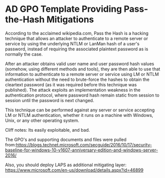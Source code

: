 # AD GPO Template Providing Pass-the-Hash Mitigations

According to the acclaimed wikipedia.com, Pass the Hash is a hacking technique that allows an attacker to authenticate to a remote server or service by using the underlying NTLM or LanMan hash of a user's password, instead of requiring the associated plaintext password as is normally the case.

After an attacker obtains valid user name and user password hash values (somehow, using different methods and tools), they are then able to use that information to authenticate to a remote server or service using LM or NTLM authentication without the need to brute-force the hashes to obtain the cleartext password (as it was required before this technique was published). The attack exploits an implementation weakness in the authentication protocol, where password hash remain static from session to session until the password is next changed.

This technique can be performed against any server or service accepting LM or NTLM authentication, whether it runs on a machine with Windows, Unix, or any other operating system.

Cliff notes:  Its easily exploitable, and bad.

The GPO's and supporting documents and files were pulled from:https://blogs.technet.microsoft.com/secguide/2016/10/17/security-baseline-for-windows-10-v1607-anniversary-edition-and-windows-server-2016/

Also, you should deploy LAPS as additional mitigating layer:  https://www.microsoft.com/en-us/download/details.aspx?id=46899
